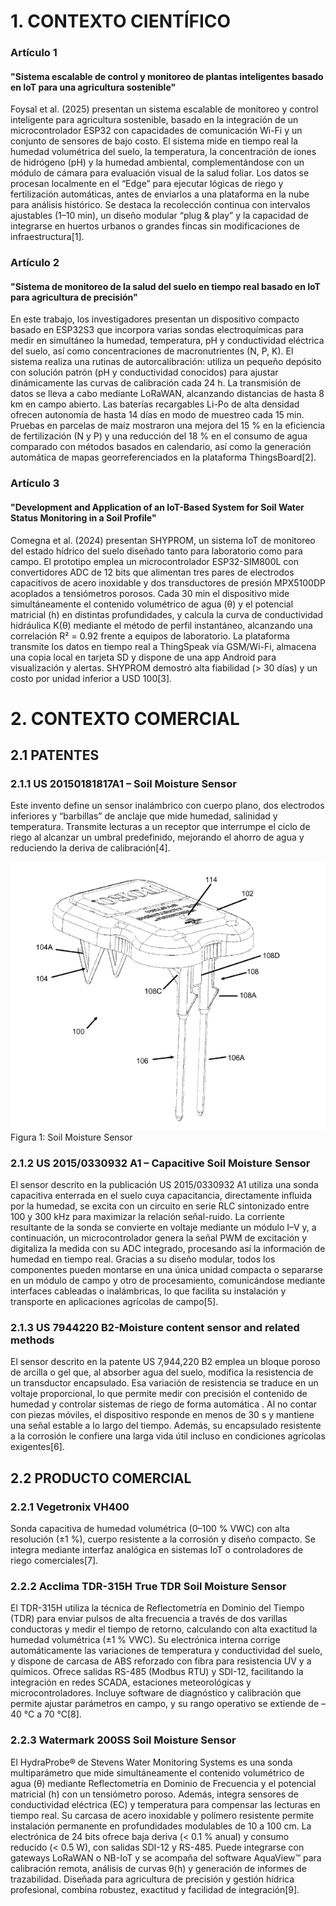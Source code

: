 # 1. CONTEXTO CIENTÍFICO
### Artículo 1
 #### "Sistema escalable de control y monitoreo de plantas inteligentes basado en IoT para una agricultura sostenible"
 
Foysal et al. (2025) presentan un sistema escalable de monitoreo y control inteligente para agricultura sostenible, basado en la integración de un microcontrolador ESP32 con capacidades de comunicación Wi-Fi y un conjunto de sensores de bajo costo. El sistema mide en tiempo real la humedad volumétrica del suelo, la temperatura, la concentración de iones de hidrógeno (pH) y la humedad ambiental, complementándose con un módulo de cámara para evaluación visual de la salud foliar. Los datos se procesan localmente en el “Edge” para ejecutar lógicas de riego y fertilización automáticas, antes de enviarlos a una plataforma en la nube para análisis histórico. Se destaca la recolección continua con intervalos ajustables (1–10 min), un diseño modular “plug & play” y la capacidad de integrarse en huertos urbanos o grandes fincas sin modificaciones de infraestructura[1].

### Artículo 2
 #### "Sistema de monitoreo de la salud del suelo en tiempo real basado en IoT para agricultura de precisión"

En este trabajo, los investigadores presentan un dispositivo compacto basado en ESP32S3 que incorpora varias sondas electroquímicas para medir en simultáneo la humedad, temperatura, pH y conductividad eléctrica del suelo, así como concentraciones de macronutrientes (N, P, K). El sistema realiza una rutinas de autorcalibración: utiliza un pequeño depósito con solución patrón (pH y conductividad conocidos) para ajustar dinámicamente las curvas de calibración cada 24 h. La transmisión de datos se lleva a cabo mediante LoRaWAN, alcanzando distancias de hasta 8 km en campo abierto. Las baterías recargables Li-Po de alta densidad ofrecen autonomía de hasta 14 días en modo de muestreo cada 15 min. Pruebas en parcelas de maíz mostraron una mejora del 15 % en la eficiencia de fertilización (N y P) y una reducción del 18 % en el consumo de agua comparado con métodos basados en calendario, así como la generación automática de mapas georreferenciados en la plataforma ThingsBoard[2].

### Artículo 3
#### "Development and Application of an IoT-Based System for Soil Water Status Monitoring in a Soil Profile"

Comegna et al. (2024) presentan SHYPROM, un sistema IoT de monitoreo del estado hídrico del suelo diseñado tanto para laboratorio como para campo. El prototipo emplea un microcontrolador ESP32-SIM800L con convertidores ADC de 12 bits que alimentan tres pares de electrodos capacitivos de acero inoxidable y dos transductores de presión MPX5100DP acoplados a tensiómetros porosos. Cada 30 min el dispositivo mide simultáneamente el contenido volumétrico de agua (θ) y el potencial matricial (h) en distintas profundidades, y calcula la curva de conductividad hidráulica K(θ) mediante el método de perfil instantáneo, alcanzando una correlación R² = 0.92 frente a equipos de laboratorio. La plataforma transmite los datos en tiempo real a ThingSpeak vía GSM/Wi-Fi, almacena una copia local en tarjeta SD y dispone de una app Android para visualización y alertas. SHYPROM demostró alta fiabilidad (> 30 días) y un costo por unidad inferior a USD 100[3].

# 2. CONTEXTO COMERCIAL
## 2.1 PATENTES
 ### 2.1.1 US 20150181817A1 – Soil Moisture Sensor
 
Este invento define un sensor inalámbrico con cuerpo plano, dos electrodos inferiores y “barbillas” de anclaje que mide humedad, salinidad y temperatura. Transmite lecturas a un receptor que interrumpe el ciclo de riego al alcanzar un umbral predefinido, mejorando el ahorro de agua y reduciendo la deriva de calibración[4].

 ![Soil moisture sensor](../IMAGENES/Soil_moisture_sensor.png)
 Figura 1: Soil Moisture Sensor
                                             

 ### 2.1.2 US 2015/0330932 A1 – Capacitive Soil Moisture Sensor

El sensor descrito en la publicación US 2015/0330932 A1 utiliza una sonda capacitiva enterrada en el suelo cuya capacitancia, directamente influida por la humedad, se excita con un circuito en serie RLC sintonizado entre 100 y 300 kHz para maximizar la relación señal-ruido. La corriente resultante de la sonda se convierte en voltaje mediante un módulo I–V y, a continuación, un microcontrolador genera la señal PWM de excitación y digitaliza la medida con su ADC integrado, procesando así la información de humedad en tiempo real. Gracias a su diseño modular, todos los componentes pueden montarse en una única unidad compacta o separarse en un módulo de campo y otro de procesamiento, comunicándose mediante interfaces cableadas o inalámbricas, lo que facilita su instalación y transporte en aplicaciones agrícolas de campo[5].

 ### 2.1.3 US 7944220 B2-Moisture content sensor and related methods
 
El sensor descrito en la patente US 7,944,220 B2 emplea un bloque poroso de arcilla o gel que, al absorber agua del suelo, modifica la resistencia de un transductor encapsulado. Esa variación de resistencia se traduce en un voltaje proporcional, lo que permite medir con precisión el contenido de humedad y controlar sistemas de riego de forma automática . Al no contar con piezas móviles, el dispositivo responde en menos de 30 s y mantiene una señal estable a lo largo del tiempo. Además, su encapsulado resistente a la corrosión le confiere una larga vida útil incluso en condiciones agrícolas exigentes[6].

## 2.2 PRODUCTO COMERCIAL
 ### 2.2.1 Vegetronix VH400

Sonda capacitiva de humedad volumétrica (0–100 % VWC) con alta resolución (±1 %), cuerpo resistente a la corrosión y diseño compacto. Se integra mediante interfaz analógica en sistemas IoT o controladores de riego comerciales[7].

 ### 2.2.2 Acclima TDR-315H True TDR Soil Moisture Sensor

El TDR-315H utiliza la técnica de Reflectometría en Dominio del Tiempo (TDR) para enviar pulsos de alta frecuencia a través de dos varillas conductoras y medir el tiempo de retorno, calculando con alta exactitud la humedad volumétrica (±1 % VWC). Su electrónica interna corrige automáticamente las variaciones de temperatura y conductividad del suelo, y dispone de carcasa de ABS reforzado con fibra para resistencia UV y a químicos. Ofrece salidas RS-485 (Modbus RTU) y SDI-12, facilitando la integración en redes SCADA, estaciones meteorológicas y microcontroladores. Incluye software de diagnóstico y calibración que permite ajustar parámetros en campo, y su rango operativo se extiende de –40 °C a 70 °C[8].

  ### 2.2.3 Watermark 200SS Soil Moisture Sensor

El HydraProbe® de Stevens Water Monitoring Systems es una sonda multiparámetro que mide simultáneamente el contenido volumétrico de agua (θ) mediante Reflectometría en Dominio de Frecuencia y el potencial matricial (h) con un tensiómetro poroso. Además, integra sensores de conductividad eléctrica (EC) y temperatura para compensar las lecturas en tiempo real. Su carcasa de acero inoxidable y polímero resistente permite instalación permanente en profundidades modulables de 10 a 100 cm. La electrónica de 24 bits ofrece baja deriva (< 0.1 % anual) y consumo reducido (< 0.5 W), con salidas SDI-12 y RS-485. Puede integrarse con gateways LoRaWAN o NB-IoT y se acompaña del software AquaView™ para calibración remota, análisis de curvas θ(h) y generación de informes de trazabilidad. Diseñada para agricultura de precisión y gestión hídrica profesional, combina robustez, exactitud y facilidad de integración[9].




